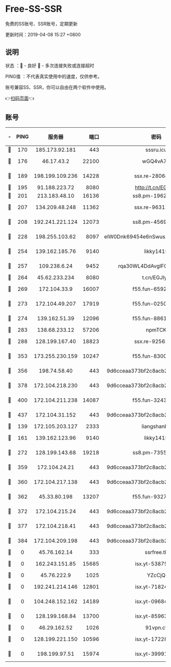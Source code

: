 # Free-SS-SSR

免费的SS账号、SSR账号，定期更新

更新时间：2019-04-08 15:27 +0800

## 说明

状态     ：🙂 - 良好 🙁 - 多次连接失败或连接超时

PING值   ：不代表真实使用中的速度，仅供参考。

账号兼容SS、SSR，你可以自由在两个软件中使用。

👉[扫码页面](https://liesauer.github.io/Free-SS-SSR/)👈

## 账号

|-|PING|服务器|端口|密码|加密方式|区域|
|:----:|:----:|:-----:|-----:|:----:|:----:|:----:|
|🙂|170|185.173.92.181|443|sssru.icu|rc4-md5|RU|
|🙂|176|46.17.43.2|22100|wGQ4vA7D|aes-256-gcm|RU|
|🙂|189|198.199.109.236|14228|ssx.re-28068094|aes-256-cfb|US|
|🙂|195|91.188.223.72|8080|http://t.cn/EGJIyrl|rc4-md5|RU|
|🙂|201|213.183.48.10|16136|ss8.pm-19627789|rc4-md5|RU|
|🙂|207|134.209.48.248|11362|ssx.re-96312869|aes-256-cfb|US|
|🙂|208|192.241.221.124|12073|ss8.pm-45691802|aes-256-cfb|US|
|🙂|228|198.255.103.62|8097|eIW0Dnk69454e6nSwuspv9DmS201tQ0D|aes-256-cfb|US|
|🙂|254|139.162.185.76|9140|likky1415|aes-256-cfb|DE|
|🙂|257|109.238.6.24|9452|rqa30WL4DdAvgIFG6Fs3znzTa|aes-256-cfb|FR|
|🙂|264|45.62.233.234|8080|t.cn/EGJIyrl|rc4-md5|CA|
|🙂|269|172.104.33.9|16007|f55.fun-65922710|aes-256-cfb|SG|
|🙂|273|172.104.49.207|17919|f55.fun-02500708|aes-256-cfb|SG|
|🙂|274|139.162.51.39|12096|f55.fun-88617667|aes-256-cfb|SG|
|🙂|283|138.68.233.12|57206|npmTCK|rc4-md5|US|
|🙂|288|128.199.167.40|18823|ssx.re-92562343|aes-256-cfb|SG|
|🙂|353|173.255.230.159|10247|f55.fun-83008054|aes-256-cfb|US|
|🙂|356|198.74.58.40|443|9d6cceaa373bf2c8acb22e60b6a58be6|aes-256-cfb|US|
|🙂|378|172.104.218.230|443|9d6cceaa373bf2c8acb22e60b6a58be6|aes-256-cfb|US|
|🙂|400|172.104.211.238|14087|f55.fun-32438458|aes-256-cfb|US|
|🙂|437|172.104.31.152|443|9d6cceaa373bf2c8acb22e60b6a58be6|aes-256-cfb|US|
|🙂|139|172.105.203.127|2333|liangshanbo|chacha20|JP|
|🙂|161|139.162.123.96|9140|likky1415|aes-256-cfb|JP|
|🙂|272|128.199.143.68|19218|ss8.pm-73559472|aes-256-cfb|SG|
|🙂|359|172.104.24.21|443|9d6cceaa373bf2c8acb22e60b6a58be6|aes-256-cfb|US|
|🙂|360|172.104.217.138|443|9d6cceaa373bf2c8acb22e60b6a58be6|aes-256-cfb|US|
|🙂|362|45.33.80.198|13207|f55.fun-93270323|aes-256-cfb|US|
|🙂|372|172.104.215.24|443|9d6cceaa373bf2c8acb22e60b6a58be6|aes-256-cfb|US|
|🙂|377|172.104.218.41|443|9d6cceaa373bf2c8acb22e60b6a58be6|aes-256-cfb|US|
|🙂|384|172.104.209.198|443|9d6cceaa373bf2c8acb22e60b6a58be6|aes-256-cfb|US|
|🙁|0|45.76.162.14|333|ssrfree.tk|rc4|SG|
|🙁|0|162.243.151.85|15685|isx.yt-53875045|aes-256-cfb|US|
|🙁|0|45.76.222.9|1025|YZcCjQ|rc4-md5|JP|
|🙁|0|192.241.214.146|12801|isx.yt-71824298|aes-256-cfb|US|
|🙁|0|104.248.152.162|14189|isx.yt-09684732|aes-256-cfb|SG|
|🙁|0|128.199.168.84|13700|isx.yt-85963683|aes-256-cfb|SG|
|🙁|0|46.29.162.52|1026|91vpn.cf|rc4-md5|RU|
|🙁|0|128.199.221.150|10596|isx.yt-17228760|aes-256-cfb|SG|
|🙁|0|198.199.97.51|15974|isx.yt-39991423|aes-256-cfb|US|

